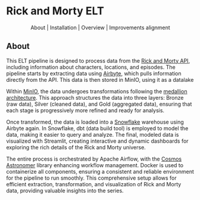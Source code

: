 # Rick and Morty ELT

<p style="text-align: center;">About | Installation | Overview | Improvements alignment</p>


## About

This ELT pipeline is designed to process data from the [Rick and Morty API](https://rickandmortyapi.com/), including information about characters, locations, and episodes. The pipeline starts by extracting data using [Airbyte](https://airbyte.com), which pulls information directly from the API. This data is then stored in MinIO, using it as a datalake

Within [MinIO](https://min.io/), the data undergoes transformations following the [medallion architecture](https://dataengineering.wiki/Concepts/Medallion+Architecture). This approach structures the data into three layers: Bronze (raw data), Silver (cleaned data), and Gold (aggregated data), ensuring that each stage is progressively more refined and ready for analysis.

Once transformed, the data is loaded into a [Snowflake](https://www.snowflake.com/en/) warehouse using Airbyte again. In Snowflake, dbt (data build tool) is employed to model the data, making it easier to query and analyze. The final, modeled data is visualized with Streamlit, creating interactive and dynamic dashboards for exploring the rich details of the Rick and Morty universe.

The entire process is orchestrated by Apache Airflow, with the [Cosmos Astronomer](https://www.astronomer.io/cosmos/) library enhancing workflow management. Docker is used to containerize all components, ensuring a consistent and reliable environment for the pipeline to run smoothly. This comprehensive setup allows for efficient extraction, transformation, and visualization of Rick and Morty data, providing valuable insights into the series.
